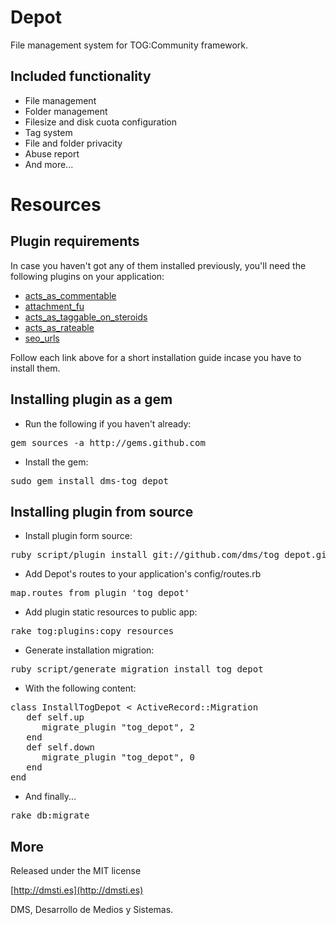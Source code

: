 Depot
===========

File management system for TOG:Community framework.

Included functionality
---------------------- 

* File management
* Folder management
* Filesize and disk cuota configuration
* Tag system
* File and folder privacity
* Abuse report
* And more...

Resources
=========

Plugin requirements
-------------------

In case you haven't got any of them installed previously, you'll need the following plugins on your application:

* [acts\_as\_commentable](https://github.com/tog/tog/wikis/3rd-party-plugins-acts_as_commentable)
* [attachment\_fu](http://github.com/technoweenie/attachment_fu/tree/master)
* [acts\_as\_taggable\_on\_steroids](https://github.com/tog/tog/wikis/3rd-party-plugins-acts_as_taggable_on_steroids)
* [acts\_as\_rateable](http://github.com/tog/tog/wikis/3rd-party-plugins-acts_as_rateable)
* [seo\_urls](http://github.com/tog/tog/wikis/3rd-party-plugins-seo_urls)

Follow each link above for a short installation guide incase you have to install them.

Installing plugin as a gem
--------------------------

* Run the following if you haven't already:
<pre>
gem sources -a http://gems.github.com
</pre>

* Install the gem:
<pre>
sudo gem install dms-tog_depot
</pre>

Installing plugin from source
-----------------------------

* Install plugin form source:
<pre>
ruby script/plugin install git://github.com/dms/tog_depot.git
</pre>

* Add Depot's routes to your application's config/routes.rb
<pre>
map.routes_from_plugin 'tog_depot'
</pre>

* Add plugin static resources to public app:
<pre>
rake tog:plugins:copy_resources
</pre>

* Generate installation migration:
<pre>
ruby script/generate migration install_tog_depot
</pre>

* With the following content:
<pre>
class InstallTogDepot < ActiveRecord::Migration
   def self.up
      migrate_plugin "tog_depot", 2
   end
   def self.down
      migrate_plugin "tog_depot", 0
   end
end
</pre>

* And finally...
<pre>rake db:migrate</pre> 


More
-------
Released under the MIT license

[http://dmsti.es](http://dmsti.es)

DMS, Desarrollo de Medios y Sistemas. 
